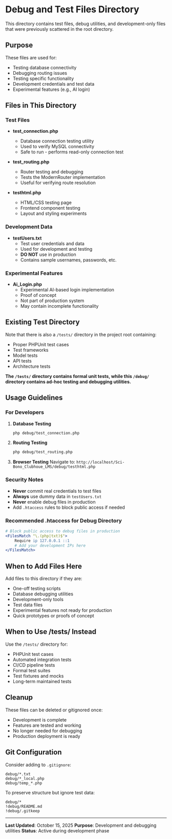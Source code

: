 # Debug and Test Files Directory

This directory contains test files, debug utilities, and development-only files that were previously scattered in the root directory.

## Purpose

These files are used for:
- Testing database connectivity
- Debugging routing issues
- Testing specific functionality
- Development credentials and test data
- Experimental features (e.g., AI login)

## Files in This Directory

### Test Files

- **test_connection.php**
  - Database connection testing utility
  - Used to verify MySQL connectivity
  - Safe to run - performs read-only connection test

- **test_routing.php**
  - Router testing and debugging
  - Tests the ModernRouter implementation
  - Useful for verifying route resolution

- **testhtml.php**
  - HTML/CSS testing page
  - Frontend component testing
  - Layout and styling experiments

### Development Data

- **testUsers.txt**
  - Test user credentials and data
  - Used for development and testing
  - **DO NOT** use in production
  - Contains sample usernames, passwords, etc.

### Experimental Features

- **Ai_Login.php**
  - Experimental AI-based login implementation
  - Proof of concept
  - Not part of production system
  - May contain incomplete functionality

## Existing Test Directory

Note that there is also a `/tests/` directory in the project root containing:
- Proper PHPUnit test cases
- Test frameworks
- Model tests
- API tests
- Architecture tests

**The `/tests/` directory contains formal unit tests, while this `/debug/` directory contains ad-hoc testing and debugging utilities.**

## Usage Guidelines

### For Developers

1. **Database Testing**
   ```bash
   php debug/test_connection.php
   ```

2. **Routing Testing**
   ```bash
   php debug/test_routing.php
   ```

3. **Browser Testing**
   Navigate to: `http://localhost/Sci-Bono_Clubhoue_LMS/debug/testhtml.php`

### Security Notes

- **Never** commit real credentials to test files
- **Always** use dummy data in `testUsers.txt`
- **Never** enable debug files in production
- Add `.htaccess` rules to block public access if needed

### Recommended .htaccess for Debug Directory

```apache
# Block public access to debug files in production
<FilesMatch "\.(php|txt)$">
    Require ip 127.0.0.1 ::1
    # Add your development IPs here
</FilesMatch>
```

## When to Add Files Here

Add files to this directory if they are:
- One-off testing scripts
- Database debugging utilities
- Development-only tools
- Test data files
- Experimental features not ready for production
- Quick prototypes or proofs of concept

## When to Use /tests/ Instead

Use the `/tests/` directory for:
- PHPUnit test cases
- Automated integration tests
- CI/CD pipeline tests
- Formal test suites
- Test fixtures and mocks
- Long-term maintained tests

## Cleanup

These files can be deleted or gitignored once:
- Development is complete
- Features are tested and working
- No longer needed for debugging
- Production deployment is ready

## Git Configuration

Consider adding to `.gitignore`:
```
debug/*.txt
debug/*_local.php
debug/temp_*.php
```

To preserve structure but ignore test data:
```
debug/*
!debug/README.md
!debug/.gitkeep
```

---

**Last Updated**: October 15, 2025
**Purpose**: Development and debugging utilities
**Status**: Active during development phase
